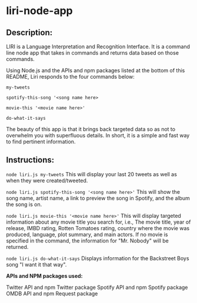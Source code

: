 # liri-node-app

## Description:

LIRI is a Language Interpretation and Recognition Interface. It is a command line node app that takes in commands and returns data based on those commands.

Using Node.js and the APIs and npm packages listed at the bottom of this README, Liri responds to the four commands below: 

```my-tweets```

```spotify-this-song '<song name here>```

```movie-this '<movie name here>'```

```do-what-it-says```

The beauty of this app is that it brings back targeted data so as not to overwhelm you with superfluous details. In short, it is a simple and fast way to find pertinent information.

## Instructions:

```node liri.js my-tweets```
This will display your last 20 tweets as well as when they were created/tweeted.

```node liri.js spotify-this-song '<song name here>'```
This will show the song name, artist name, a link to preview the song in Spotify, and the album the song is on.

```node liri.js movie-this '<movie name here>'```
This will display targeted information about any movie title you search for, i.e., The movie title, year of release, IMBD rating, Rotten Tomatoes rating, country where the movie was produced, language, plot summary, and main actors.
If no movie is specified in the command, the information for "Mr. Nobody" will be returned.

```node liri.js do-what-it-says```
Displays information for the Backstreet Boys song "I want it that way".

**APIs and NPM packages used:**

Twitter API and npm Twitter package
Spotify API and npm Spotify package
OMDB API and npm Request package

